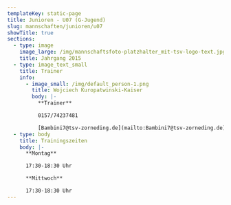 ```yaml
---
templateKey: static-page
title: Junioren - U07 (G-Jugend)
slug: mannschaften/junioren/u07
showTitle: true
sections:
  - type: image
    image_large: /img/mannschaftsfoto-platzhalter_mit-tsv-logo-text.jpg
    title: Jahrgang 2015
  - type: image_text_small
    title: Trainer
    info:
      - image_small: /img/default_person-1.png
        title: Wojciech Kuropatwinski-Kaiser
        body: |-
          **Trainer**

          0157/74237481

          [Bambini7@tsv-zorneding.de](mailto:Bambini7@tsv-zorneding.de)
  - type: body
    title: Trainingszeiten
    body: |-
      **Montag**

      17:30-18:30 Uhr

      **Mittwoch**

      17:30-18:30 Uhr
---
```

